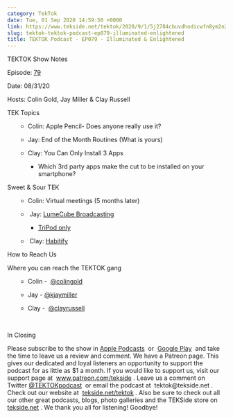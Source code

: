 ```yaml
---
category: TekTok
date: Tue, 01 Sep 2020 14:59:50 +0000
link: https://www.tekside.net/tektok/2020/9/1/5j2784cbuvdhodicwfn8ym2n2sfmvf
slug: tektok-tektok-podcast-ep079-illuminated-enlightened
title: TEKTOK Podcast - EP079 - Illuminated & Enlightened
---
```


<p class="">TEKTOK Show Notes</p><p class="">Episode: <a href="http://tekside.net/tektok?format=rss"><span>79</span></a></p><p class="">Date: 08/31/20</p><p class="">Hosts: Colin Gold, Jay Miller &amp; Clay Russell</p><p class=""></p><p class="">TEK Topics</p><ul><ul><li><p class="">Colin: Apple Pencil- Does anyone really use it?</p></li><li><p class="">Jay: End of the Month Routines (What is yours)&nbsp;</p></li><li><p class="">Clay: You Can Only Install 3 Apps</p><ul><li><p class="">Which 3rd party apps make the cut to be installed on your smartphone?</p></li></ul></li></ul></ul><p class=""></p><p class="">Sweet &amp; Sour TEK</p><ul><ul><li><p class="">Colin: Virtual meetings (5 months later)</p></li><li><p class="">&nbsp;Jay: <a href="https://lumecube.com/collections/shop-all/products/broadcast-lighting-kit"><span>LumeCube Broadcasting</span></a></p><ul><li><p class=""><a href="https://lumecube.com/collections/shop-all/products/telepod-streamer-stand-and-tripod"><span>TriPod only</span></a></p></li></ul></li><li><p class="">&nbsp;Clay: <a href="https://apps.apple.com/us/app/habitify-habit-tracker/id1111447047"><span>Habitify</span></a></p></li></ul></ul><p class=""></p><p class="">How to Reach Us</p><p class="">Where you can reach the TEKTOK gang</p><ul><ul><li><p class="">Colin -&nbsp; <a href="http://twitter.com/colingold"><span>@colingold</span></a>&nbsp;</p></li><li><p class="">Jay - <a href="http://twitter.com/kjaymiller"><span>@kjaymiller</span></a></p></li><li><p class="">Clay -&nbsp; <a href="http://twitter.com/clayrussell"><span>@clayrussell</span></a>&nbsp;&nbsp;</p></li></ul></ul><p class=""><br /></p><p class="">In Closing</p><p class="">Please subscribe to the show in <a href="https://podcasts.apple.com/us/podcast/tektok-podcast/id875056387"><span>Apple Podcasts</span></a>&nbsp; or&nbsp; <a href="https://goo.gl/app/playmusic?ibi=com.google.PlayMusic&amp;isi=691797987&amp;ius=googleplaymusic&amp;link=https://play.google.com/music/m/Ifbau5sq4uurrg4hifug5oacshq?t%3DTEKTOK_Podcast_-_The_TEKSide_Network"><span>Google Play</span></a>&nbsp; and take the time to leave us a review and comment. We have a Patreon page. This gives our dedicated and loyal listeners an opportunity to support the podcast for as little as $1 a month. If you would like to support us, visit our support page at&nbsp; <a href="http://www.patreon.com/tekside"><span>www.patreon.com/tekside</span></a> . Leave us a comment on Twitter <a href="http://twitter.com/%23!/TEKTOKpodcast"><span>@TEKTOKpodcast</span></a>&nbsp; or email the podcast at&nbsp; <span>tektok@tekside.net</span> . Check out our website at&nbsp; <a href="http://tekside.net/tektok/"><span>tekside.net/tektok</span></a> . Also be sure to check out all our other great podcasts, blogs, photo galleries and the TEKSide store on&nbsp; <a href="http://tekside.net/"><span>tekside.net</span></a> . We thank you all for listening! Goodbye!</p>
